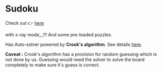 # Sudoku

Check out :point_right: [here](https://dvaruas.github.io/sudoku/)

with x-ray mode,,,!!! And some pre-loaded puzzles.

Has Auto-solver powered by **Crook's algorithm**. See details [here](https://www.ams.org/notices/200904/tx090400460p.pdf).

**Caveat :** Crook's algorithm has a provision for random guessing which is not done by us. Guessing would need the solver to solve the board completely to make sure it's guess is correct.  
